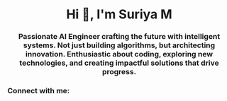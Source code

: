 

<h1 align="center">Hi 👋, I'm Suriya M</h1>
<h3 align="center">Passionate AI Engineer crafting the future with intelligent systems. Not just building algorithms, but architecting innovation. Enthusiastic about coding, exploring new technologies, and creating impactful solutions that drive progress.</h3>

<h3 align="left">Connect with me:</h3>
<p align="left">
</p>
